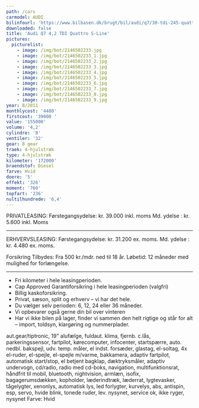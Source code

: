 ```yaml
---
path: /cars
carmodel: AUDI
bilinfourl: 'https://www.bilbasen.dk/brugt/bil/audi/q7/30-tdi-245-quattro-tiptr-5d/3668317'
downloaded: false
title: 'Audi Q7 4,2 TDI Quattro S-Line'
pictures:
  picturelist:
    - image: /img/bot/2146502233.jpg
    - image: /img/bot/2146502233_1.jpg
    - image: /img/bot/2146502233_2.jpg
    - image: /img/bot/2146502233_3.jpg
    - image: /img/bot/2146502233_4.jpg
    - image: /img/bot/2146502233_5.jpg
    - image: /img/bot/2146502233_6.jpg
    - image: /img/bot/2146502233_7.jpg
    - image: /img/bot/2146502233_8.jpg
    - image: /img/bot/2146502233_9.jpg
year: 8/2011
monthlycost: '4480'
firstcost: '39000 '
value: '155000'
volume: '4,2'
cylindre: '8'
ventiler: '32'
gear: 8 gear
traek: 4-hjulstræk
type: 4-hjulstræk
kilometer: '172000'
braendstof: Diesel
farve: Hvid
doere: '5'
effekt: '326'
moment: '760'
topfart: '236'
nultilhundrede: '6,4'
---
```

PRIVATLEASING: 
Førstegangsydelse: kr. 39.000 inkl. moms
Md. ydelse : kr. 5.600 inkl. Moms
__________________________________________

ERHVERVSLEASING: 
Førstegangsydelse: kr. 31.200 ex. moms.
Md. ydelse : kr. 4.480 ex. moms. 

Forsikring Tilbydes:
Fra 500 kr./mdr. ned til 18 år. 
Løbetid: 12 måneder med mulighed for forlængelse.
__________________________________________

* Fri kilometer i hele leasingperioden.
* Cap Approved Garantiforsikring i hele leasingperioden (valgfri)
* Billig kaskoforsikring.
* Privat, sæson, split og erhverv – vi har det hele.
* Du vælger selv perioden: 6, 12, 24 eller 36 måneder.
* Vi opbevarer også gerne din bil over vinteren
* Har vi ikke bilen på lager, finder vi sammen den helt rigtige og står for alt – import, toldsyn, klargøring og nummerplader. 




aut.gear/tiptronic, 19" alufælge, fuldaut. klima, fjernb. c.lås, parkeringssensor, fartpilot, kørecomputer, infocenter, startspærre, auto. nedbl. bakspejl, udv. temp. måler, el indst. forsæder, glastag, el-soltag, 4x el-ruder, el-spejle, el-spejle m/varme, bakkamera, adaptiv fartpilot, automatisk start/stop, el betjent bagklap, dæktryksmåler, adaptiv undervogn, cd/radio, radio med cd-boks, navigation, multifunktionsrat, håndfrit til mobil, bluetooth, nightvision, armlæn, isofix, bagagerumsdækken, kopholder, læderindtræk, læderrat, lygtevasker, tågelygter, xenonlys, automatisk lys, led forlygter, kurvelys, abs, antispin, esp, servo, hvide blink, tonede ruder, lev. nysynet, service ok, ikke ryger, nysynet
Farve: Hvid
